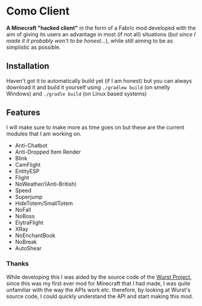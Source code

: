 # Como Client
**A Minecraft "hacked client"** in the form of a Fabric mod developed with the aim of giving its users an advantage in most (if not all) situations (*but since I made it it probably won't to be honest...*), while still aiming to be as simplistic as possible.

## Installation
Haven't got it to automatically build yet (if I am honest) but you can always download it and build it yourself using `./gradlew build` (on smelly Windows) and `./gradle build` (on Linux based systems)

## Features
I will make sure to make more as time goes on but these are the current modules that I am working on.
- Anti-Chatbot
- Anti-Dropped Item Render
- Blink
- CamFlight
- EntityESP
- Flight
- NoWeather/(Anti-British)
- Speed
- Superjump
- HideTotem/SmallTotem
- NoFall
- NoBoss
- ElytraFlight
- XRay
- NoEnchantBook
- NoBreak
- AutoShear

### Thanks
While developing this I was aided by the source code of the [Wurst Project](https://github.com/Wurst-Imperium/Wurst7), since this was my first ever mod for Minecraft that I had made, I was quite unfamiliar with the way the APIs work etc. therefore, by looking at Wurst's source code, I could quickly understand the API and start making this mod.
